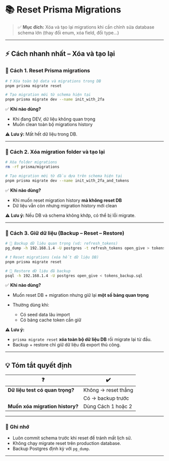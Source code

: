 # 📚 **Reset Prisma Migrations**

> ✅ **Mục đích:** Xóa và tạo lại migrations khi cần chỉnh sửa database schema lớn (thay đổi enum, xóa field, đổi type…)

---

## ⚡ **Cách nhanh nhất – Xóa và tạo lại**

### 🚀 **Cách 1. Reset Prisma migrations**

```bash
# ❗ Xóa toàn bộ data và migrations trong DB
pnpm prisma migrate reset

# Tạo migration mới từ schema hiện tại
pnpm prisma migrate dev --name init_with_2fa
```

✅ **Khi nào dùng?**

* Khi đang DEV, dữ liệu không quan trọng
* Muốn clean toàn bộ migrations history

⚠️ **Lưu ý:** Mất hết dữ liệu trong DB.

---

### 🚀 **Cách 2. Xóa migration folder và tạo lại**

```bash
# Xóa folder migrations
rm -rf prisma/migrations

# Tạo migration mới từ đầu dựa trên schema hiện tại
pnpm prisma migrate dev --name init_with_2fa_and_tokens
```

✅ **Khi nào dùng?**

* Khi muốn reset migration history **mà không reset DB**
* Dữ liệu vẫn còn nhưng migration history mới clean

⚠️ **Lưu ý:** Nếu DB và schema không khớp, có thể bị lỗi migrate.

---

### 🚀 **Cách 3. Giữ dữ liệu (Backup – Reset – Restore)**

```bash
# 🔄 Backup dữ liệu quan trọng (vd: refresh_tokens)
pg_dump -h 192.168.1.4 -U postgres -t refresh_tokens open_give > tokens_backup.sql

# ❗ Reset migrations (xóa hết dữ liệu DB)
pnpm prisma migrate reset

# 🔄 Restore dữ liệu đã backup
psql -h 192.168.1.4 -U postgres open_give < tokens_backup.sql
```

✅ **Khi nào dùng?**

* Muốn reset DB + migration nhưng giữ lại **một số bảng quan trọng**
* Thường dùng khi:

  * Có seed data lâu import
  * Có bảng cache token cần giữ

⚠️ **Lưu ý:**

* `prisma migrate reset` **xóa toàn bộ dữ liệu DB** rồi migrate lại từ đầu.
* Backup + restore chỉ giữ dữ liệu đã export thủ công.

---

## 💡 **Tóm tắt quyết định**

| ❓                               | ✔️                  |
| ------------------------------- | ------------------- |
| **Dữ liệu test có quan trọng?** | Không → reset thẳng |
|                                 | Có → backup trước   |
| **Muốn xóa migration history?** | Dùng Cách 1 hoặc 2  |

---

### 🔑 **Ghi nhớ**

* Luôn commit schema trước khi reset để tránh mất lịch sử.
* Không chạy migrate reset trên production database.
* Backup Postgres định kỳ với `pg_dump`.

---
